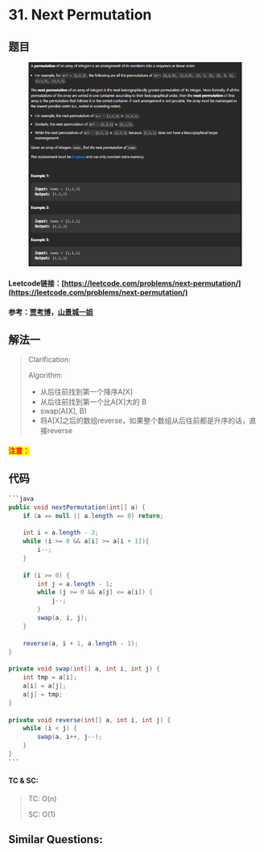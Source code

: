 # 31. Next Permutation

## 题目

<figure><img src="../../.gitbook/assets/image (1) (1) (1) (1) (1) (1) (1) (1) (1) (1) (1) (1) (1) (1) (1) (1) (1) (1) (1) (1) (1).png" alt=""><figcaption></figcaption></figure>

#### Leetcode链接：[https://leetcode.com/problems/next-permutation/](https://leetcode.com/problems/next-permutation/)

#### 参考：[贾考博](https://www.youtube.com/watch?v=K-QCteGM-Bk\&pp=ygULbGVldGNvZGUgMzE%3D)，[山景城一姐](https://www.youtube.com/watch?v=IbcQOdtmvpA\&ab\_channel=%E5%B1%B1%E6%99%AF%E5%9F%8E%E4%B8%80%E5%A7%90)

## 解法一

> Clarification:&#x20;
>
> Algorithm:&#x20;
>
> * 从后往前找到第一个降序A\[X]
> * 从后往前找到第一个比A\[X]大的 B
> * swap(A\[X], B)
> * 将A\[X]之后的数组reverse，如果整个数组从后往前都是升序的话，直接reverse

#### <mark style="color:red;">注意：</mark>

## 代码

````java
```java
public void nextPermutation(int[] a) {
    if (a == null || a.length == 0) return;

    int i = a.length - 2;
    while (i >= 0 && a[i] >= a[i + 1]){
        i--;
    }

    if (i >= 0) {
        int j = a.length - 1;
        while (j >= 0 && a[j] <= a[i]) {
            j--;
        }
        swap(a, i, j);
    }

    reverse(a, i + 1, a.length - 1);
}

private void swap(int[] a, int i, int j) {
    int tmp = a[i];
    a[i] = a[j];
    a[j] = tmp;
}

private void reverse(int[] a, int i, int j) {
    while (i < j) {
        swap(a, i++, j--);
    }
}
```
````

#### TC & SC:&#x20;

> TC: O(n)
>
> SC: O(1)

## **Similar Questions:**&#x20;
